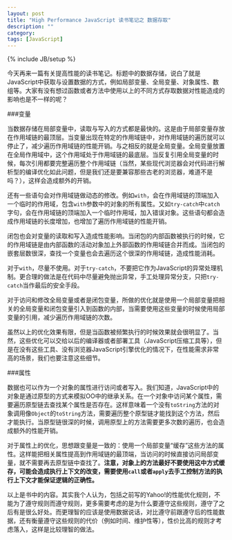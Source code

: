 ```yaml
---
layout: post
title: "High Performance JavaScript 读书笔记之 数据存取"
description: ""
category: 
tags: [JavaScript]
---
```

{% include JB/setup %}

今天再来一篇有关提高性能的读书笔记。标题中的数据存储，说白了就是JavaScript中获取与设置数据的方式，例如局部变量、全局变量、对象属性、数组等。大家有没有想过函数或者方法中使用以上的不同方式存取数据对性能造成的影响也是不一样的呢？

###变量

当数据存储在局部变量中，读取与写入的方式都是最快的。这是由于局部变量存放在作用域链的最顶层。当变量出现在特定的作用域链中，对作用域链的遍历就可以停止了，减少遍历作用域链的性能开销。与之相反的就是全局变量。全局变量放置在全局作用域中，这个作用域处于作用域链的最底层。当反复引用全局变量的时候，每次引用都要完整遍历整个作用域链（当然，某些现代浏览器会对代码进行解析型的编译优化如此问题，但是我们还是要兼容那些古老的浏览器，难道不是吗？），这样会造成额外的开销。

还有一些语句会对作用域链做动态的修改。例如`with`，会在作用域链的顶端加入一个临时的作用域，包含`with`参数中的对象的所有属性。又如`try-catch`中`catch`字句，会在作用域链的顶端加入一个临时作用域，加入错误对象。这些语句都会造成作用域链的长度增加，也增加了遍历作用域链的性能开销。

闭包也会对变量的读取和写入造成性能影响。当闭包的内部函数被执行的时候，它的作用域链是由内部函数的活动对象加上外部函数的作用域链合并而成。当闭包的嵌套层数很深，查找一个变量也会去遍历这个很深的作用域链，造成性能消耗。

对于`with`，尽量不使用。对于`try-catch`，不要把它作为JavaScript的异常处理机制。更合理的做法是在代码中尽量避免抛出异常，手工处理异常分支，只把`try-catch`当作最后的安全手段。

对于访问和修改全局变量或者是闭包变量，所做的优化就是使用一个局部变量把相关的全局变量和闭包变量引入到函数的内部，当需要使用这些变量的时候使用局部变量的引用，减少遍历作用域链的次数。

虽然以上的优化效果有限，但是当函数被频繁执行的时候效果就会很明显了。当然，这些优化可以交给以后的编译器或者部署工具（JavaScript压缩工具等），但是在没有这些工具、没有浏览器JavaScript引擎优化的情况下，在性能需求非常高的场景，我们也要注意这些细节。

###属性

数据也可以作为一个对象的属性进行访问或者写入。我们知道，JavaScript中的对象是通过原型的方式来模拟OO中的继承关系。在一个对象中访问某个属性，需要遍历原型链去查找某个属性是否存在。这样意味着一个没有`toString`方法的对象调用像`Object`的`toString`方法，需要遍历整个原型链才能找到这个方法，然后才能执行。当原型链很深的时候，调用原型上的方法需要更多次数的遍历，也会造成额外的性能开销。

对于属性上的优化，思想跟变量是一致的：使用一个局部变量“缓存”这些方法的属性。这样能把相关属性提高到作用域链的最顶端，当访问的时候直接访问局部变量，就不需要再去原型链中查找了。**注意，对象上的方法最好不要使用这中方式缓存，可能会造成执行上下文的改变，需要使用`call`或者`apply`去手工控制方法的执行上下文才能保证逻辑的正确性。**

以上是书中的内容。其实我个人认为，包括之前写的Yahoo!的性能优化规则，不能为了遵守规则而遵守规则，更多需要考虑的是为什么要遵守这些规则，遵守了之后有是很么好处。而更理智的应该是使用数据说话，对比遵守前跟遵守后的性能数据，还有衡量遵守这些规则的代价（例如时间、维护性等），性价比高的规则才考虑落入，这样是比较理智的做法。
